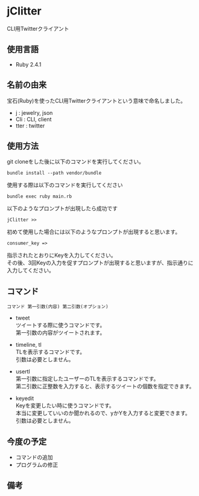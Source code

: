 # jClitter
CLI用Twitterクライアント

## 使用言語
- Ruby 2.4.1

## 名前の由来
宝石(Ruby)を使ったCLI用Twitterクライアントという意味で命名しました。  

- j : jewelry, json  
- Cli : CLI, client  
- tter : twitter  



## 使用方法
git cloneをした後に以下のコマンドを実行してください。
```
bundle install --path vendor/bundle
```

使用する際は以下のコマンドを実行してください
```
bundle exec ruby main.rb
```

以下のようなプロンプトが出現したら成功です
```
jClitter >>
```

初めて使用した場合には以下のようなプロンプトが出現すると思います。
```
consumer_key => 
```
指示されたとおりにKeyを入力してください。  
その後、3回Keyの入力を促すプロンプトが出現すると思いますが、指示通りに入力してください。

## コマンド
```
コマンド 第一引数(内容) 第二引数(オプション)
```
- tweet  
ツイートする際に使うコマンドです。  
第一引数の内容がツイートされます。  

- timeline, tl  
TLを表示するコマンドです。  
引数は必要としません。  

- usertl  
第一引数に指定したユーザーのTLを表示するコマンドです。  
第二引数に正整数を入力すると、表示するツイートの個数を指定できます。  

- keyedit  
Keyを変更したい時に使うコマンドです。  
本当に変更していいのか聞かれるので、yかYを入力すると変更できます。  
引数は必要としません。


## 今度の予定
- コマンドの追加
- プログラムの修正

## 備考

